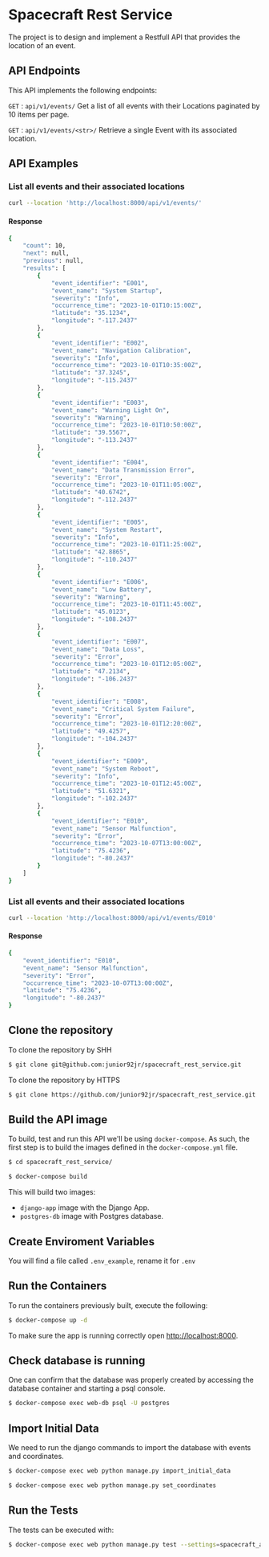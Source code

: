 # Spacecraft Rest Service

The project is to design and implement a Restfull API that provides the location of an event.

## API Endpoints

This API implements the following endpoints:

`GET` : `api/v1/events/` Get a list of all events with their Locations paginated by 10 items per page.

`GET` : `api/v1/events/<str>/` Retrieve a single Event with its associated location.

## API Examples

### List all events and their associated locations
```bash
curl --location 'http://localhost:8000/api/v1/events/'
```

#### Response

```bash
{
    "count": 10,
    "next": null,
    "previous": null,
    "results": [
        {
            "event_identifier": "E001",
            "event_name": "System Startup",
            "severity": "Info",
            "occurrence_time": "2023-10-01T10:15:00Z",
            "latitude": "35.1234",
            "longitude": "-117.2437"
        },
        {
            "event_identifier": "E002",
            "event_name": "Navigation Calibration",
            "severity": "Info",
            "occurrence_time": "2023-10-01T10:35:00Z",
            "latitude": "37.3245",
            "longitude": "-115.2437"
        },
        {
            "event_identifier": "E003",
            "event_name": "Warning Light On",
            "severity": "Warning",
            "occurrence_time": "2023-10-01T10:50:00Z",
            "latitude": "39.5567",
            "longitude": "-113.2437"
        },
        {
            "event_identifier": "E004",
            "event_name": "Data Transmission Error",
            "severity": "Error",
            "occurrence_time": "2023-10-01T11:05:00Z",
            "latitude": "40.6742",
            "longitude": "-112.2437"
        },
        {
            "event_identifier": "E005",
            "event_name": "System Restart",
            "severity": "Info",
            "occurrence_time": "2023-10-01T11:25:00Z",
            "latitude": "42.8865",
            "longitude": "-110.2437"
        },
        {
            "event_identifier": "E006",
            "event_name": "Low Battery",
            "severity": "Warning",
            "occurrence_time": "2023-10-01T11:45:00Z",
            "latitude": "45.0123",
            "longitude": "-108.2437"
        },
        {
            "event_identifier": "E007",
            "event_name": "Data Loss",
            "severity": "Error",
            "occurrence_time": "2023-10-01T12:05:00Z",
            "latitude": "47.2134",
            "longitude": "-106.2437"
        },
        {
            "event_identifier": "E008",
            "event_name": "Critical System Failure",
            "severity": "Error",
            "occurrence_time": "2023-10-01T12:20:00Z",
            "latitude": "49.4257",
            "longitude": "-104.2437"
        },
        {
            "event_identifier": "E009",
            "event_name": "System Reboot",
            "severity": "Info",
            "occurrence_time": "2023-10-01T12:45:00Z",
            "latitude": "51.6321",
            "longitude": "-102.2437"
        },
        {
            "event_identifier": "E010",
            "event_name": "Sensor Malfunction",
            "severity": "Error",
            "occurrence_time": "2023-10-07T13:00:00Z",
            "latitude": "75.4236",
            "longitude": "-80.2437"
        }
    ]
}
```

### List all events and their associated locations
```bash
curl --location 'http://localhost:8000/api/v1/events/E010'
```

#### Response
```bash
{
    "event_identifier": "E010",
    "event_name": "Sensor Malfunction",
    "severity": "Error",
    "occurrence_time": "2023-10-07T13:00:00Z",
    "latitude": "75.4236",
    "longitude": "-80.2437"
}
```

## Clone the repository

To clone the repository by SHH

```bash
$ git clone git@github.com:junior92jr/spacecraft_rest_service.git
```

To clone the repository by HTTPS

```bash
$ git clone https://github.com/junior92jr/spacecraft_rest_service.git
```

## Build the API image

To build, test and run this API we'll be using `docker-compose`. As such, the first step
is to build the images defined in the `docker-compose.yml` file.

```bash
$ cd spacecraft_rest_service/
```

```bash
$ docker-compose build
```

This will build two images:

- `django-app` image with the Django App.
- `postgres-db` image with Postgres database.

## Create Enviroment Variables

You will find a file called `.env_example`, rename it for `.env`


## Run the Containers
 
To run the containers previously built, execute the following:
 
```bash
$ docker-compose up -d
```

To make sure the app is running correctly open [http://localhost:8000](http://localhost:8000).

## Check database is running

One can confirm that the database was properly created by accessing the database container
and starting a psql console.

```bash
$ docker-compose exec web-db psql -U postgres
```

## Import Initial Data

We need to run the django commands to import the database with events and coordinates.

```bash
$ docker-compose exec web python manage.py import_initial_data
```
```bash
$ docker-compose exec web python manage.py set_coordinates
```

## Run the Tests

The tests can be executed with:

```bash
$ docker-compose exec web python manage.py test --settings=spacecraft_api.test_settings
```
